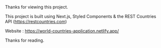 Thanks for viewing this project.

This project is built using Next.js, Styled Components & the REST Countries API (https://restcountries.com)

Website : https://world-countries-application.netlify.app/

Thanks for reading. 



